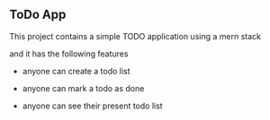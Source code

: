 ## ToDo App

  

This project contains a simple TODO application using a mern stack

and it has the following features

  

- anyone can create a todo list

- anyone can mark a todo as done

- anyone can see their present todo list